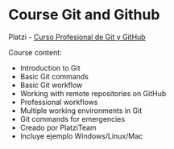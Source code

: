 # Course Git and Github
Platzi - [Curso Profesional de Git y GitHub](https://platzi.com/cursos/git-github/)

Course content:
- Introduction to Git
- Basic Git commands
- Basic Git workflow
- Working with remote repositories on GitHub
- Professional workflows
- Multiple working environments in Git
- Git commands for emergencies
- Creado por PlatziTeam
- Incluye ejemplo Windows/Linux/Mac